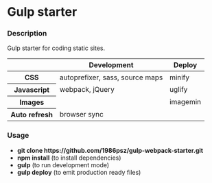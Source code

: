 <h1>Gulp starter</h1>
<h3>Description</h3>
<p>Gulp starter for coding static sites.</p>
<table>
    <thead>
        <tr>
            <th></th>
            <th>Development</th>
            <th>Deploy</th>
        </tr>
    </thead>
    <tbody>
        <tr>
            <th>CSS</th>
            <td>autoprefixer, sass, source maps</td>
            <td>minify</td>
        </tr>
        <tr>
            <th>Javascript</th>
            <td>webpack, jQuery</td>
            <td>uglify</td>
        </tr>
        <tr>
            <th>Images</th>
            <td></td>
            <td>imagemin</td>
        </tr>
        <tr>
            <th>Auto refresh</th>
            <td>browser sync</td>
            <td></td>
        </tr>
    </tbody>
</table>
<h3>Usage</h3>
<ul>
    <li><strong>git clone https://github.com/1986psz/gulp-webpack-starter.git</strong></li>
    <li><strong>npm install</strong> (to install dependencies)</li>
    <li><strong>gulp</strong> (to run development mode)</li>
    <li><strong>gulp deploy</strong> (to emit production ready files)</li>
</ul>
